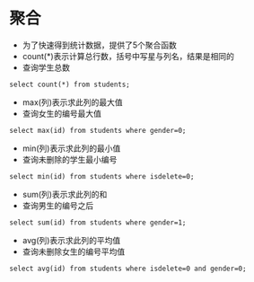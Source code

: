 # 聚合

- 为了快速得到统计数据，提供了5个聚合函数
- count(*)表示计算总行数，括号中写星与列名，结果是相同的
- 查询学生总数

```
select count(*) from students;
```

- max(列)表示求此列的最大值
- 查询女生的编号最大值

```
select max(id) from students where gender=0;
```

- min(列)表示求此列的最小值
- 查询未删除的学生最小编号

```
select min(id) from students where isdelete=0;
```

- sum(列)表示求此列的和
- 查询男生的编号之后

```
select sum(id) from students where gender=1;
```

- avg(列)表示求此列的平均值
- 查询未删除女生的编号平均值

```
select avg(id) from students where isdelete=0 and gender=0;
```